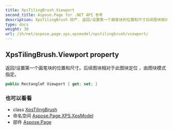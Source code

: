 ```yaml
---
title: XpsTilingBrush.Viewport
second_title: Aspose.Page for .NET API 参考
description: XpsTilingBrush 财产. 返回/设置第一个画笔块的位置和尺寸后续图块相对于此图块定位 由图块模式指定
type: docs
weight: 30
url: /zh/net/aspose.page.xps.xpsmodel/xpstilingbrush/viewport/
---
```

## XpsTilingBrush.Viewport property

返回/设置第一个画笔块的位置和尺寸。后续图块相对于此图块定位 ，由图块模式指定。

```csharp
public RectangleF Viewport { get; set; }
```

### 也可以看看

* class [XpsTilingBrush](../)
* 命名空间 [Aspose.Page.XPS.XpsModel](../../xpstilingbrush/)
* 部件 [Aspose.Page](../../../)


